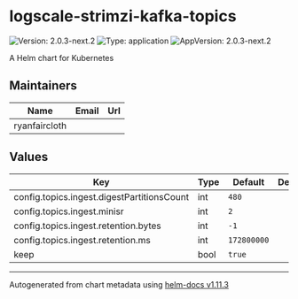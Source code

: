 # logscale-strimzi-kafka-topics

![Version: 2.0.3-next.2](https://img.shields.io/badge/Version-2.0.3--next.2-informational?style=flat-square) ![Type: application](https://img.shields.io/badge/Type-application-informational?style=flat-square) ![AppVersion: 2.0.3-next.2](https://img.shields.io/badge/AppVersion-2.0.3--next.2-informational?style=flat-square)

A Helm chart for Kubernetes

## Maintainers

| Name | Email | Url |
| ---- | ------ | --- |
| ryanfaircloth |  |  |

## Values

| Key | Type | Default | Description |
|-----|------|---------|-------------|
| config.topics.ingest.digestPartitionsCount | int | `480` |  |
| config.topics.ingest.minisr | int | `2` |  |
| config.topics.ingest.retention.bytes | int | `-1` |  |
| config.topics.ingest.retention.ms | int | `172800000` |  |
| keep | bool | `true` |  |

----------------------------------------------
Autogenerated from chart metadata using [helm-docs v1.11.3](https://github.com/norwoodj/helm-docs/releases/v1.11.3)
